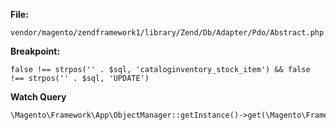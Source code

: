 **File:** 
```
vendor/magento/zendframework1/library/Zend/Db/Adapter/Pdo/Abstract.php:223
```

**Breakpoint:** 
```
false !== strpos('' . $sql, 'cataloginventory_stock_item') && false !== strpos('' . $sql, 'UPDATE')
```

**Watch Query**
```php
\Magento\Framework\App\ObjectManager::getInstance()->get(\Magento\Framework\App\ResourceConnection::class)->getConnection()->queryAll('SELECT * FROM `catalog_product`')
```